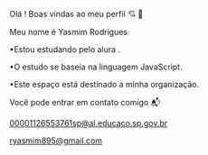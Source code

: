 Olá  ! Boas vindas ao meu perfil 💘 👥

Meu nome é Yasmim Rodrigues 

•Estou estudando pelo alura .

•O estudo se baseia na linguagem JavaScript.

•Este espaço está destinado a minha organização.

Você pode entrar em contato comigo 📬

00001126553761sp@al.educaco.sp.gov.br

ryasmim895@gmail.com



